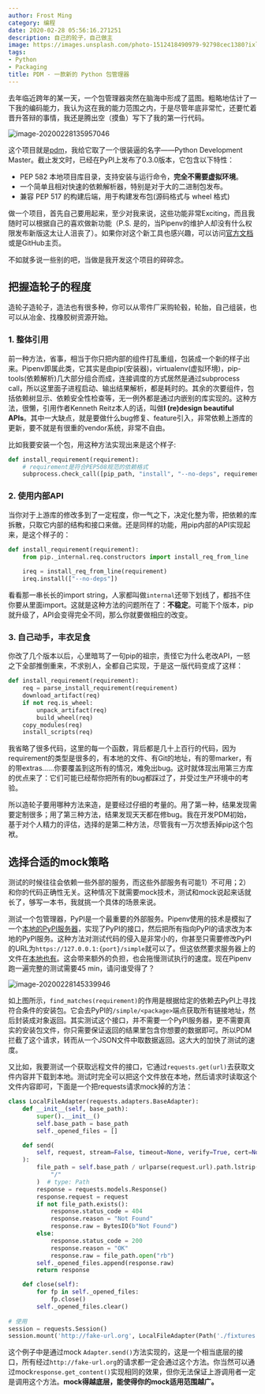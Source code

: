 ```yaml
---
author: Frost Ming
category: 编程
date: 2020-02-28 05:56:16.271251
description: 自己的轮子，自己做主
image: https://images.unsplash.com/photo-1512418490979-92798cec1380?ixlib=rb-1.2.1&ixid=eyJhcHBfaWQiOjEyMDd9&auto=format&fit=crop&w=1350&q=80
tags:
- Python
- Packaging
title: PDM - 一款新的 Python 包管理器
---
```


去年临近跨年的某一天，一个包管理器突然在脑海中形成了蓝图。粗略地估计了一下我的编码能力，我认为这在我的能力范围之内，于是尽管年底非常忙，还要忙着晋升答辩的事情，我还是腾出空（摸鱼）写下了我的第一行代码。

![image-20200228135957046](https://static.frostming.com/images/image-20200228135957046.png)

这个项目就是[pdm](https://github.com/frostming/pdm)，我给它取了一个很装逼的名字——Python Development Master。截止发文时，已经在PyPI上发布了0.3.0版本，它包含以下特性：

- PEP 582 本地项目库目录，支持安装与运行命令，**完全不需要虚拟环境**。
- 一个简单且相对快速的依赖解析器，特别是对于大的二进制包发布。
- 兼容 PEP 517 的构建后端，用于构建发布包(源码格式与 wheel 格式)

做一个项目，首先自己要用起来，至少对我来说，这些功能非常Exciting，而且我随时可以根据自己的喜欢做新功能（P.S. 是的，当Pipenv的维护人却没有什么权限发布新版这太让人沮丧了）。如果你对这个新工具也感兴趣，可以访问[官方文档](https://frostming.github.io/pdm/)或是GitHub主页。



不如就多说一些别的吧，当做是我开发这个项目的碎碎念。

## 把握造轮子的程度

造轮子造轮子，造法也有很多种，你可以从零件厂采购轮毂，轮胎，自己组装，也可以从冶金、找橡胶树资源开始。

### 1. 整体引用

前一种方法，省事，相当于你只把内部的组件打乱重组，包装成一个新的样子出来。Pipenv即属此类，它其实是由pip(安装器)，virtualenv(虚拟环境)，pip-tools(依赖解析)几大部分组合而成，连接调度的方式居然是通过subprocess call，所以这里面子进程启动、输出结果解析，都是耗时的。其余的次要组件，包括依赖树显示、依赖安全性检查等，无一例外都是通过内嵌别的库实现的。这种方法，很懒，引用作者Kenneth Reitz本人的话，叫做**I (re)design beautiful APIs**。其中一大缺点，就是要做什么bug修复、feature引入，非常依赖上游库的更新，要不就是有很重的vendor系统，非常不自由。

比如我要安装一个包，用这种方法实现出来是这个样子:

```python
def install_requirement(requirement):
    # requirement是符合PEP508规范的依赖格式
    subprocess.check_call([pip_path, "install", "--no-deps", requirement])
```


### 2. 使用内部API

当你对于上游库的修改多到了一定程度，你一气之下，决定化整为零，把依赖的库拆散，只取它内部的结构和接口来做。还是同样的功能，用pip内部的API实现起来，是这个样子的：

```python
def install_requirement(requirement):
    from pip._internal.req.constructors import install_req_from_line
    
    ireq = install_req_from_line(requirement)
    ireq.install(["--no-deps"])
```

看看那一串长长的import string，人家都叫做`internal`还带下划线了，都挡不住你要从里面import。这就是这种方法的问题所在了：**不稳定**。可能下个版本，pip就升级了，API会变得完全不同，那么你就要做相应的改变。


### 3. 自己动手，丰衣足食

你改了几个版本以后，心里暗骂了一句pip的祖宗，责怪它为什么老改API，一怒之下全部推倒重来，不求别人，全都自己实现，于是这一版代码变成了这样：

```python
def install_requirement(requirement):
    req = parse_install_requirement(requirement)
    download_artifact(req)
    if not req.is_wheel:
        unpack_artifact(req)
        build_wheel(req)
    copy_modules(req)
    install_scripts(req)
```

我省略了很多代码，这里的每一个函数，背后都是几十上百行的代码，因为requirement的类型是很多的，有本地的文件、有Git的地址，有的带marker，有的带extras……你要覆盖到这所有的情况，难免出bug。这时就体现出用第三方库的优点来了：它们可能已经帮你把所有的bug都踩过了，并受过生产环境中的考验。

所以造轮子要用哪种方法来造，是要经过仔细的考量的。用了第一种，结果发现需要定制很多；用了第三种方法，结果发现天天都在修bug。我在开发PDM初始，基于对个人精力的评估，选择的是第二种方法，尽管我有一万次想丢掉pip这个包袱。

## 选择合适的mock策略

测试的时候往往会依赖一些外部的服务，而这些外部服务有可能1）不可用；2）和你的代码正确性无关。这种情况下就需要mock技术，测试和mock说起来话就长了，够写一本书，我就挑一个具体的场景来说。

测试一个包管理器，PyPI是一个最重要的外部服务。Pipenv使用的技术是模拟了一个[本地的PyPI服务器](https://pypi.org/project/pytest-pypi/)，实现了PyPI的接口，然后把所有指向PyPI的请求改为本地的PyPI服务。这种方法对测试代码的侵入是非常小的，你甚至只需要修改PyPI的URL为`https://127.0.0.1:{port}/simple`就可以了。但这依然要求服务器上的文件在[本地也有](https://github.com/sarugaku/pipenv-test-artifacts)。这会带来额外的负担，也会拖慢测试执行的速度。现在Pipenv跑一遍完整的测试需要45 min，请问谁受得了？

![image-20200228145339946](https://static.frostming.com/images/image-20200228151636323.png)

如上图所示，`find_matches(requirement)`的作用是根据给定的依赖去PyPI上寻找符合条件的安装包。它会去PyPI的`/simple/<package>`端点获取所有链接地址，然后封装成对象返回。其实测试这个接口，并不需要一个PyPI服务器，更不需要真实的安装包文件，你只需要保证返回的结果里包含你想要的数据即可。所以PDM拦截了这个请求，转而从一个JSON文件中取数据返回。这大大的加快了测试的速度。



又比如，我要测试一个获取远程文件的接口，它通过`requests.get(url)`去获取文件内容并下载到本地。测试时完全可以把这个文件放在本地，然后请求时读取这个文件内容即可，下面是一个把requests请求mock掉的方法：

```python
class LocalFileAdapter(requests.adapters.BaseAdapter):
    def __init__(self, base_path):
        super().__init__()
        self.base_path = base_path
        self._opened_files = []

    def send(
        self, request, stream=False, timeout=None, verify=True, cert=None, proxies=None
    ):
        file_path = self.base_path / urlparse(request.url).path.lstrip(
            "/"
        )  # type: Path
        response = requests.models.Response()
        response.request = request
        if not file_path.exists():
            response.status_code = 404
            response.reason = "Not Found"
            response.raw = BytesIO(b"Not Found")
        else:
            response.status_code = 200
            response.reason = "OK"
            response.raw = file_path.open("rb")
        self._opened_files.append(response.raw)
        return response

    def close(self):
        for fp in self._opened_files:
            fp.close()
        self._opened_files.clear()
        
# 使用
session = requests.Session()
session.mount('http://fake-url.org', LocalFileAdapter(Path('./fixtures')))
```

这个例子中是通过mock `Adapter.send()`方法实现的，这是一个相当底层的接口，所有经过`http://fake-url.org`的请求都一定会通过这个方法。你当然可以通过mock`response.get_content()`实现相同的效果，但你无法保证上游调用者一定是调用这个方法。**mock得越底层，能使得你的mock适用范围越广。**

